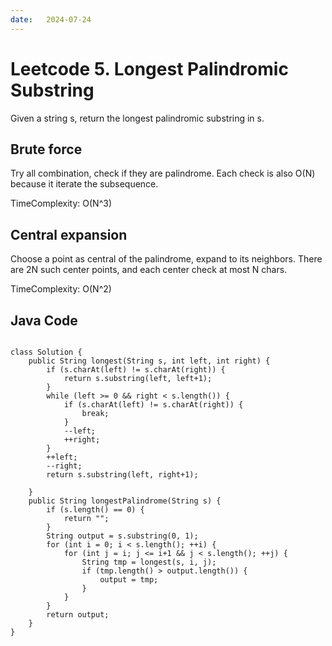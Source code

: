 ```yaml
---
date:   2024-07-24
---
```


# Leetcode 5. Longest Palindromic Substring

Given a string s, return the longest palindromic substring in s.

## Brute force
Try all combination, check if they are palindrome. Each check is also O(N) because it iterate the subsequence.

TimeComplexity: O(N^3)

## Central expansion
Choose a point as central of the palindrome, expand to its neighbors. There are 2N such center points, and each center check at most N chars.

TimeComplexity: O(N^2)

## Java Code
<pre>
<code>
class Solution {
    public String longest(String s, int left, int right) {
        if (s.charAt(left) != s.charAt(right)) {
            return s.substring(left, left+1);
        }
        while (left >= 0 && right < s.length()) {
            if (s.charAt(left) != s.charAt(right)) {
                break;
            }
            --left;
            ++right;
        }
        ++left;
        --right;
        return s.substring(left, right+1);

    }
    public String longestPalindrome(String s) {
        if (s.length() == 0) {
            return "";
        }
        String output = s.substring(0, 1);
        for (int i = 0; i < s.length(); ++i) {
            for (int j = i; j <= i+1 && j < s.length(); ++j) {
                String tmp = longest(s, i, j);
                if (tmp.length() > output.length()) {
                    output = tmp;
                }
            }
        }
        return output;
    }
}
</code>
</pre>
